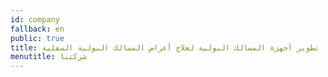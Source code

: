 ```yaml
---
id: company
fallback: en
public: true
title: تطوير أجهزة المسالك البولية لعلاج أعراض المسالك البولية السفلية
menutitle: شركتنا
---
```

